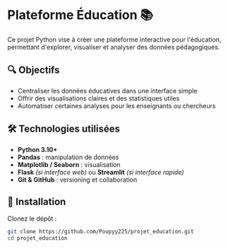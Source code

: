 # Plateforme Éducation 📚

Ce projet Python vise à créer une plateforme interactive pour l'éducation, permettant d'explorer, visualiser et analyser des données pédagogiques.

## 🔍 Objectifs

- Centraliser les données éducatives dans une interface simple
- Offrir des visualisations claires et des statistiques utiles
- Automatiser certaines analyses pour les enseignants ou chercheurs

## 🛠️ Technologies utilisées

- **Python 3.10+**
- **Pandas** : manipulation de données
- **Matplotlib / Seaborn** : visualisation
- **Flask** *(si interface web)* ou **Streamlit** *(si interface rapide)*
- **Git & GitHub** : versioning et collaboration

## 🚀 Installation

Clonez le dépôt :

```bash
git clone https://github.com/Poupyy225/projet_education.git
cd projet_education
